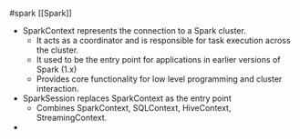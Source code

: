 #spark [[Spark]]

* SparkContext represents the connection to a Spark cluster.
	* It acts as a coordinator and is responsible for task execution across the cluster.
	* It used to be the entry point for applications in earlier versions of Spark (1.x)
	* Provides core functionality for low level programming and cluster interaction. 
* SparkSession replaces SparkContext as the entry point
	* Combines SparkContext, SQLContext, HiveContext, StreamingContext.
* 